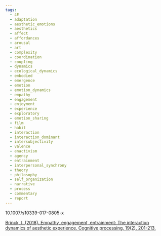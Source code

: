 ```yaml
---
tags:
  - 4E
  - adaptation
  - aesthetic_emotions
  - aesthetics
  - affect
  - affordances
  - arousal
  - art
  - complexity
  - coordination
  - coupling
  - dynamics
  - ecological_dynamics
  - embodied
  - emergence
  - emotion
  - emotion_dynamics
  - empathy
  - engagement
  - enjoyment
  - experience
  - exploratory
  - emotion_sharing
  - film
  - habit
  - interaction
  - interaction_dominant
  - intersubjectivity
  - valence
  - enactivism
  - agency
  - entrainment
  - interpersonal_synchrony
  - theory
  - philosophy
  - self_organization
  - narrative
  - process
  - commentary
  - report
---
```

10.1007/s10339-017-0805-x

[Brinck, I. (2018). Empathy, engagement, entrainment: The interaction dynamics of aesthetic experience. Cognitive processing, 19(2), 201-213.](https://link.springer.com/article/10.1007/s10339-017-0805-x)

